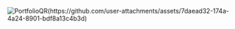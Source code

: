 ![PortfolioQR(https://github.com/user-attachments/assets/7daead32-174a-4a24-8901-bdf8a13c4b3d)](https://nishantksingh0.github.io/Portfolio/)
